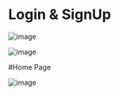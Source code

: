 # Login & SignUp

![image](https://user-images.githubusercontent.com/73650212/216974736-52c2d0b6-ee69-4d18-9f21-20b165140fd1.png)

![image](https://user-images.githubusercontent.com/73650212/216974917-61b8c8a9-0ff2-468e-949d-ebf686e21c29.png)

#Home Page

![image](https://user-images.githubusercontent.com/73650212/216975020-00f9c577-7ace-4d9c-8d79-83034107498b.png)



